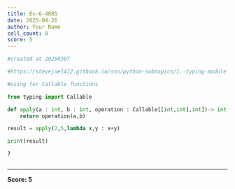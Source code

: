 ```yaml
---
title: Ex-6-4885
date: 2025-04-26
author: Your Name
cell_count: 8
score: 5
---
```


```python
#created at 20250307
```


```python
#https://stevejoe1412.gitbook.io/ssn/python-subtopics/1.-typing-module
```


```python
#using for Callable functions
```


```python
from typing import Callable
```


```python
def apply(a : int, b : int, operation : Callable[[int,int],int])-> int :
    return operation(a,b)
```


```python
result = apply(2,5,lambda x,y : x+y)
```


```python
print(result)
```

    7



```python

```


---
**Score: 5**